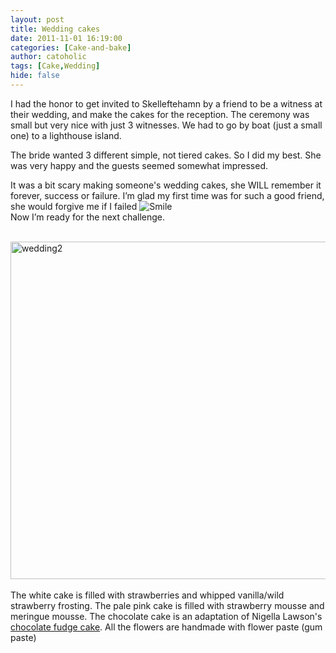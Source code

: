 ```yaml
---
layout: post
title: Wedding cakes
date: 2011-11-01 16:19:00
categories: [Cake-and-bake]
author: catoholic
tags: [Cake,Wedding]
hide: false
---
```

<p>I had the honor to get invited to Skelleftehamn by a friend to be a witness at their wedding, and make the cakes for the reception. The ceremony was small but very nice with just 3 witnesses. We had to go by boat (just a small one) to a lighthouse island. </p>  <p>The bride wanted 3 different simple, not tiered cakes. So I did my best. She was very happy and the guests seemed somewhat impressed.    <br /></p>  <p>It was a bit scary making someone's wedding cakes, she WILL remember it forever, success or failure. I’m glad my first time was for such a good friend, she would forgive me if I failed <img style="border-bottom-style: none; border-left-style: none; border-top-style: none; border-right-style: none" class="wlEmoticon wlEmoticon-smile" alt="Smile" src="/PostImages/wlEmoticon-smile.png" />     <br />Now I’m ready for the next challenge.</p>  <p>   <br /><a href="/PostImages/wedding2_1.jpg"><img style="background-image: none; border-right-width: 0px; padding-left: 0px; padding-right: 0px; display: inline; border-top-width: 0px; border-bottom-width: 0px; border-left-width: 0px; padding-top: 0px" title="wedding2" border="0" alt="wedding2" src="/PostImages/wedding2_thumb_1.jpg" width="540" height="540" /></a>     <br />    <br />The white cake is filled with strawberries and whipped vanilla/wild strawberry frosting. The pale pink cake is filled with strawberry mousse and meringue mousse. The chocolate cake is an adaptation of Nigella Lawson's <a href="http://www.nigella.com/recipes/view/chocolate-fudge-cake-168" target="_blank">chocolate fudge cake</a>. All the flowers are handmade with flower paste (gum paste) </p>
